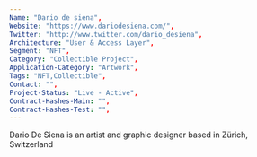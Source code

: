 ```yaml
---
Name: "Dario de siena",
Website: "https://www.dariodesiena.com/",
Twitter: "http://www.twitter.com/dario_desiena",
Architecture: "User & Access Layer",
Segment: "NFT",
Category: "Collectible Project",
Application-Category: "Artwork",
Tags: "NFT,Collectible",
Contact: "",
Project-Status: "Live - Active",
Contract-Hashes-Main: "",
Contract-Hashes-Test: "",
---
```

<!--lang:en--> 
Dario De Siena is an artist and graphic designer based in Zürich, Switzerland
<!--lang:es--] 
Dario De Siena es un artista y diseñador gráfico con sede en Zürich, Suiza.
<!--lang:de--] 
Dario De Siena is an artist and graphic designer based in Zürich, Switzerland
<!--lang:fr--] 
Dario De Siena est un artiste et graphiste basé à Zurich, en Suisse
<!--lang:pl--] 
Dario De Siena jest artystą i grafikiem mieszkającym w Zurychu w Szwajcarii
<!--lang:uk--] 
Даріо Де Сієна — художник і графічний дизайнер із Цюріха, Швейцарія
[!--lang:*-->  
